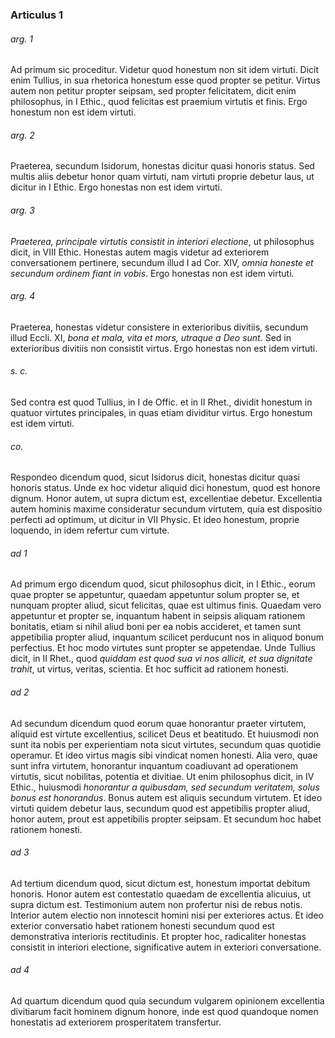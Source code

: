 ### Articulus 1

###### arg. 1
Ad primum sic proceditur. Videtur quod honestum non sit idem virtuti. Dicit enim Tullius, in sua rhetorica honestum esse quod propter se petitur. Virtus autem non petitur propter seipsam, sed propter felicitatem, dicit enim philosophus, in I Ethic., quod felicitas est praemium virtutis et finis. Ergo honestum non est idem virtuti.

###### arg. 2
Praeterea, secundum Isidorum, honestas dicitur quasi honoris status. Sed multis aliis debetur honor quam virtuti, nam virtuti proprie debetur laus, ut dicitur in I Ethic. Ergo honestas non est idem virtuti.

###### arg. 3
*Praeterea, principale virtutis consistit in interiori electione*, ut philosophus dicit, in VIII Ethic. Honestas autem magis videtur ad exteriorem conversationem pertinere, secundum illud I ad Cor. XIV, *omnia honeste et secundum ordinem fiant in vobis*. Ergo honestas non est idem virtuti.

###### arg. 4
Praeterea, honestas videtur consistere in exterioribus divitiis, secundum illud Eccli. XI, *bona et mala, vita et mors, utraque a Deo sunt*. Sed in exterioribus divitiis non consistit virtus. Ergo honestas non est idem virtuti.

###### s. c.
Sed contra est quod Tullius, in I de Offic. et in II Rhet., dividit honestum in quatuor virtutes principales, in quas etiam dividitur virtus. Ergo honestum est idem virtuti.

###### co.
Respondeo dicendum quod, sicut Isidorus dicit, honestas dicitur quasi honoris status. Unde ex hoc videtur aliquid dici honestum, quod est honore dignum. Honor autem, ut supra dictum est, excellentiae debetur. Excellentia autem hominis maxime consideratur secundum virtutem, quia est dispositio perfecti ad optimum, ut dicitur in VII Physic. Et ideo honestum, proprie loquendo, in idem refertur cum virtute.

###### ad 1
Ad primum ergo dicendum quod, sicut philosophus dicit, in I Ethic., eorum quae propter se appetuntur, quaedam appetuntur solum propter se, et nunquam propter aliud, sicut felicitas, quae est ultimus finis. Quaedam vero appetuntur et propter se, inquantum habent in seipsis aliquam rationem bonitatis, etiam si nihil aliud boni per ea nobis accideret, et tamen sunt appetibilia propter aliud, inquantum scilicet perducunt nos in aliquod bonum perfectius. Et hoc modo virtutes sunt propter se appetendae. Unde Tullius dicit, in II Rhet., quod *quiddam est quod sua vi nos allicit, et sua dignitate trahit*, ut virtus, veritas, scientia. Et hoc sufficit ad rationem honesti.

###### ad 2
Ad secundum dicendum quod eorum quae honorantur praeter virtutem, aliquid est virtute excellentius, scilicet Deus et beatitudo. Et huiusmodi non sunt ita nobis per experientiam nota sicut virtutes, secundum quas quotidie operamur. Et ideo virtus magis sibi vindicat nomen honesti. Alia vero, quae sunt infra virtutem, honorantur inquantum coadiuvant ad operationem virtutis, sicut nobilitas, potentia et divitiae. Ut enim philosophus dicit, in IV Ethic., huiusmodi *honorantur a quibusdam, sed secundum veritatem, solus bonus est honorandus*. Bonus autem est aliquis secundum virtutem. Et ideo virtuti quidem debetur laus, secundum quod est appetibilis propter aliud, honor autem, prout est appetibilis propter seipsam. Et secundum hoc habet rationem honesti.

###### ad 3
Ad tertium dicendum quod, sicut dictum est, honestum importat debitum honoris. Honor autem est contestatio quaedam de excellentia alicuius, ut supra dictum est. Testimonium autem non profertur nisi de rebus notis. Interior autem electio non innotescit homini nisi per exteriores actus. Et ideo exterior conversatio habet rationem honesti secundum quod est demonstrativa interioris rectitudinis. Et propter hoc, radicaliter honestas consistit in interiori electione, significative autem in exteriori conversatione.

###### ad 4
Ad quartum dicendum quod quia secundum vulgarem opinionem excellentia divitiarum facit hominem dignum honore, inde est quod quandoque nomen honestatis ad exteriorem prosperitatem transfertur.

